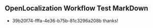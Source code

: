 ## OpenLocalization Workflow Test MarkDown
* 39b20f74-fffa-4e36-b75b-81c3296a208b thanks!

<!--HONumber=Jul16_HO5-->


